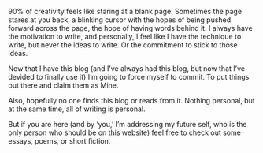 90% of creativity feels like staring at a blank page. Sometimes the page  stares at you back, a blinking cursor with the hopes of being pushed forward across the page, the hope of having words behind it. I always have the motivation to write, and personally, I feel like I have the technique to write, but never the ideas to write. Or the commitment to stick to those ideas.

Now that I have this blog (and I’ve always had this blog, but now that I’ve devided to finally use it) I’m going to force myself to commit. To put things out there and claim them as Mine.

Also, hopefully no one finds this blog or reads from it. Nothing personal, but at the same time, all of writing is personal.

But if you are here (and by ‘you,’ I’m addressing my future self, who is the only person who should be on this website) feel free to check out some essays, poems, or short fiction.
